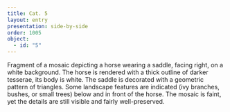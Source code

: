 ```yaml
---
title: Cat. 5
layout: entry
presentation: side-by-side
order: 1005
object:
  - id: "5"
---
```


Fragment of a mosaic depicting a horse wearing a saddle, facing right, on a white background. The horse is rendered with a thick outline of darker tesserae, its body is white. The saddle is decorated with a geometric pattern of triangles. Some landscape features are indicated (ivy branches, bushes, or small trees) below and in front of the horse. The mosaic is faint, yet the details are still visible and fairly well-preserved.